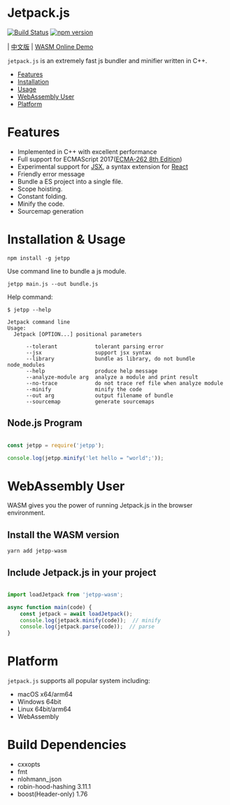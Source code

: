 # Jetpack.js

[![Build Status](https://travis-ci.com/vincentdchan/jetpack.js.svg?branch=master)](https://travis-ci.com/vincentdchan/jetpack.js)
[![npm version](https://img.shields.io/npm/v/jetpp.svg)](https://www.npmjs.com/package/jetpp)

| [中文版](./README_CN.md) | [WASM Online Demo](https://diverse.space/jetpack-wasm-demo/)

`jetpack.js` is an extremely fast js bundler and minifier written in C++.

- [Features](#Features)
- [Installation](#Installation)
- [Usage](#usage)
- [WebAssembly User](#webAssembly-user)
- [Platform](#platform)

# Features

- Implemented in C++ with excellent performance
- Full support for ECMAScript 2017([ECMA-262 8th Edition](http://www.ecma-international.org/publications/standards/Ecma-262.htm))
- Experimental support for [JSX](https://facebook.github.io/jsx/), a syntax extension for [React](https://facebook.github.io/react/)
- Friendly error message
- Bundle a ES project into a single file.
- Scope hoisting.
- Constant folding.
- Minify the code.
- Sourcemap generation

# Installation & Usage

```
npm install -g jetpp
```


Use command line to bundle a js module.
```shell script
jetpp main.js --out bundle.js
```

Help command:

```shell script
$ jetpp --help

Jetpack command line
Usage:
  Jetpack [OPTION...] positional parameters

      --tolerant            tolerant parsing error
      --jsx                 support jsx syntax
      --library             bundle as library, do not bundle node_modules
      --help                produce help message
      --analyze-module arg  analyze a module and print result
      --no-trace            do not trace ref file when analyze module
      --minify              minify the code
      --out arg             output filename of bundle
      --sourcemap           generate sourcemaps
```

## Node.js Program

```javascript

const jetpp = require('jetpp');

console.log(jetpp.minify('let hello = "world";'));

```

# WebAssembly User

WASM gives you the power of running Jetpack.js in the browser environment.

## Install the WASM version

```
yarn add jetpp-wasm
```

## Include Jetpack.js in your project

```javascript

import loadJetpack from 'jetpp-wasm';

async function main(code) {
    const jetpack = await loadJetpack();
    console.log(jetpack.minify(code));  // minify
    console.log(jetpack.parse(code));  // parse
}

```

# Platform

`jetpack.js` supports all popular system including:

- macOS x64/arm64
- Windows 64bit
- Linux 64bit/arm64
- WebAssembly

# Build Dependencies

- cxxopts
- fmt
- nlohmann_json
- robin-hood-hashing 3.11.1
- boost(Header-only) 1.76
